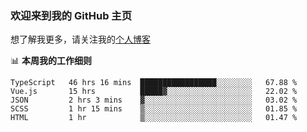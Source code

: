 ### 欢迎来到我的 GitHub 主页

想了解我更多，请关注我的[个人博客](https://leoku.top)


📊 **本周我的工作细则**
<!--START_SECTION:waka-->
```text
TypeScript   46 hrs 16 mins  █████████████████░░░░░░░░   67.88 % 
Vue.js       15 hrs          █████▓░░░░░░░░░░░░░░░░░░░   22.02 % 
JSON         2 hrs 3 mins    ▓░░░░░░░░░░░░░░░░░░░░░░░░   03.02 % 
SCSS         1 hr 15 mins    ▒░░░░░░░░░░░░░░░░░░░░░░░░   01.85 % 
HTML         1 hr            ▒░░░░░░░░░░░░░░░░░░░░░░░░   01.47 % 
```
<!--END_SECTION:waka-->
